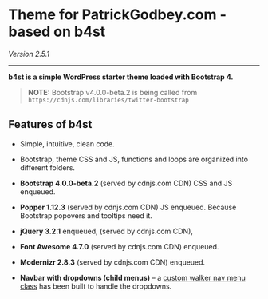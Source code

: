 # Theme for PatrickGodbey.com - based on b4st

*Version 2.5.1*

------------------

**b4st is a simple WordPress starter theme loaded with Bootstrap 4.**

> **NOTE:** Bootstrap v4.0.0-beta.2 is being called from `https://cdnjs.com/libraries/twitter-bootstrap`

## Features of b4st

* Simple, intuitive, clean code.

* Bootstrap, theme CSS and JS, functions and loops are organized into different folders.

* **Bootstrap 4.0.0-beta.2** (served by cdnjs.com CDN) CSS and JS enqueued.

* **Popper 1.12.3** (served by cdnjs.com CDN) JS enqueued. Because Bootstrap popovers and tooltips need it.

* **jQuery 3.2.1** enqueued, (served by cdnjs.com CDN),

* **Font Awesome 4.7.0** (served by cdnjs.com CDN) enqueued.

* **Modernizr 2.8.3** (served by cdnjs.com CDN) enqueued.

* **Navbar with dropdowns (child menus)** – a [custom walker nav menu class](https://github.com/SimonPadbury/b4st/blob/master/functions/navbar.php) has been built to handle the dropdowns.

